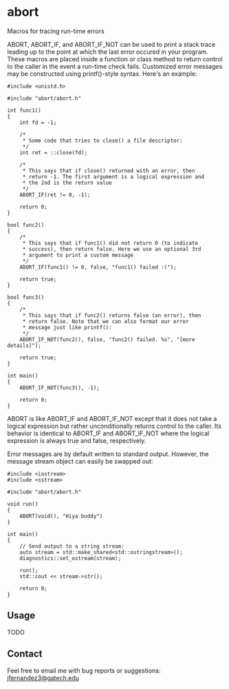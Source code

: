 # abort
Macros for tracing run-time errors

ABORT, ABORT_IF, and ABORT_IF_NOT can be used to print a stack trace
leading up to the point at which the last error occured in your
program. These macros are placed inside a function or class method to
return control to the caller in the event a run-time check fails.
Customized error messages may be constructed using printf()-style
syntax. Here's an example:

    #include <unistd.h>
     
    #include "abort/abort.h"
     
    int func1()
    {
        int fd = -1;
        
        /*
         * Some code that tries to close() a file descriptor:
         */
        int ret = ::close(fd);
        
        /*
         * This says that if close() returned with an error, then
         * return -1. The first argument is a logical expression and
         * the 2nd is the return value
         */
        ABORT_IF(ret != 0, -1);
        
        return 0;
    }
     
    bool func2()
    {
        /*
         * This says that if func1() did not return 0 (to indicate
         * success), then return false. Here we use an optional 3rd
         * argument to print a custom message
         */
        ABORT_IF(func1() != 0, false, "func1() failed :(");
        
        return true;
    }
     
    bool func3()
    {
        /*
         * This says that if func2() returns false (an error), then
         * return false. Note that we can also format our error
         * message just like printf():
         */
        ABORT_IF_NOT(func2(), false, "func2() failed. %s", "[more details]");
        
        return true;
    }
     
    int main()
    {
        ABORT_IF_NOT(func3(), -1);
        
        return 0;
    }

ABORT is like ABORT_IF and ABORT_IF_NOT except that it does not take a
logical expression but rather unconditionally returns control to the caller.
Its behavior is identical to ABORT_IF and ABORT_IF_NOT where the logical
expression is always true and false, respectively.

Error messages are by default written to standard output. However, the message
stream object can easily be swapped out:

    #include <iostream>
    #include <sstream>
     
    #include "abort/abort.h"
     
    void run()
    {
        ABORT(void(), "Hiya buddy")
    }
     
    int main()
    {
        // Send output to a string stream:
        auto stream = std::make_shared<std::ostringstream>();
        diagnostics::set_ostream(stream);
     
        run();
        std::cout << stream->str();
     
        return 0;
    }

## Usage

TODO

## Contact

Feel free to email me with bug reports or suggestions:
jfernandez3@gatech.edu